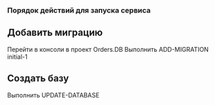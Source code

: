### Порядок действий для запуска сервиса

## Добавить миграцию
Перейти в консоли в проект Orders.DB 
Выполнить ADD-MIGRATION initial-1
## Создать базу
Выполнить UPDATE-DATABASE

